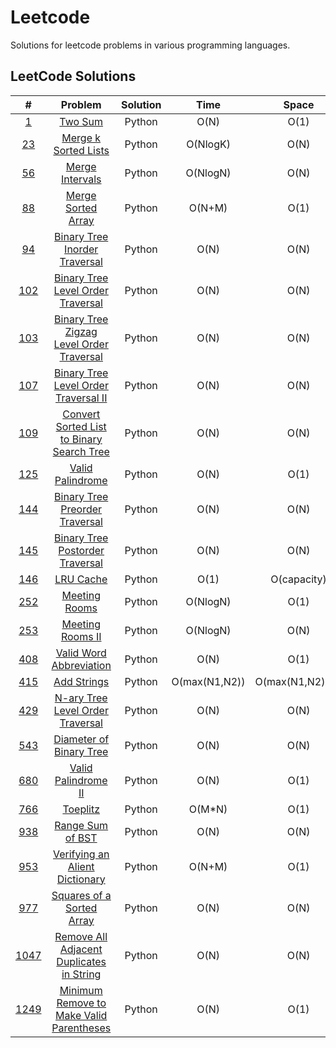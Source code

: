 # Leetcode

Solutions for leetcode problems in various programming languages.

## LeetCode Solutions 

|                                        #                                        |                                                Problem                                                | Solution |     Time      |      Space      | Difficulty |
| :-----------------------------------------------------------------------------: | :---------------------------------------------------------------------------------------------------: | :------: | :-----------: | :-------------: | :--------: |
|                   [1](https://leetcode.com/problems/two-sum/)                   |                                    [Two Sum](/Python/1_Two_Sum.py)                                    |  Python  |     O(N)      |      O(1)       |    Easy    |
|            [23](https://leetcode.com/problems/merge-k-sorted-lists/)            |                      [Merge k Sorted Lists](/Python/23_Merge_k_Sorted_Lists.py)                       |  Python  |   O(NlogK)    |      O(N)       |    Hard    |
|              [56](https://leetcode.com/problems/merge-intervals/)               |                           [Merge Intervals](/Python/56_Merge_Intervals.py)                            |  Python  |   O(NlogN)    |      O(N)       |   Medium   |
|             [88](https://leetcode.com/problems/merge-sorted-array/)             |                         [Merge Sorted Array](Python/88_Merge_Sorted_Array.py)                         |  Python  |    O(N+M)     |      O(1)       |    Easy    |
|       [94](https://leetcode.com/problems/binary-tree-inorder-traversal/)        |              [Binary Tree Inorder Traversal](Python/94_Binary_Tree_Inorder_Traversal.py)              |  Python  |     O(N)      |      O(N)       |    Easy    |
|     [102](https://leetcode.com/problems/binary-tree-level-order-traversal/)     |         [Binary Tree Level Order Traversal](/Python/102_Binary_Tree_Level_Order_Traversal.py)         |  Python  |     O(N)      |      O(N)       |    Easy    |
| [103](https://leetcode.com/problems/binary-tree-zigzag-level-order-traversal/)  |  [Binary Tree Zigzag Level Order Traversal](/Python/103_Binary_Tree_Zigzag_Level_Order_Traversal.py)  |  Python  |     O(N)      |      O(N)       |   Medium   |
|   [107](https://leetcode.com/problems/binary-tree-level-order-traversal-ii/)    |      [Binary Tree Level Order Traversal II](/Python/107_Binary_Tree_Level_Order_Traversal_II.py)      |  Python  |     O(N)      |      O(N)       |   Medium   |
| [109](https://leetcode.com/problems/convert-sorted-list-to-binary-search-tree/) | [Convert Sorted List to Binary Search Tree](/Python/109_Convert_Sorted_List_To_Binary_Search_Tree.py) |  Python  |     O(N)      |      O(N)       |   Medium   |
|             [125](https://leetcode.com/problems/valid-palindrome/)              |                          [Valid Palindrome](/Python/125_Valid_Palindrome.py)                          |  Python  |     O(N)      |      O(1)       |    Easy    |
|      [144](https://leetcode.com/problems/binary-tree-preorder-traversal/)       |            [Binary Tree Preorder Traversal](/Python/144_Binary_Tree_Preorder_Traversal.py)            |  Python  |     O(N)      |      O(N)       |    Easy    |
|      [145](https://leetcode.com/problems/binary-tree-postorder-traversal/)      |           [Binary Tree Postorder Traversal](/Python/145_Binary_Tree_Postorder_Traversal.py)           |  Python  |     O(N)      |      O(N)       |    Easy    |
|                 [146](https://leetcode.com/problems/lru-cache/)                 |                                 [LRU Cache](/Python/146_LRU_Cache.py)                                 |  Python  |     O(1)      |   O(capacity)   |   Medium   |
|               [252](https://leetcode.com/problems/meeting-rooms/)               |                             [Meeting Rooms](/Python/252_Meeting_Rooms.py)                             |  Python  |   O(NlogN)    |      O(1)       |    Easy    |
|             [253](https://leetcode.com/problems/meeting-rooms-ii/)              |                          [Meeting Rooms II](/Python/253_Meeting_Rooms_II.py)                          |  Python  |   O(NlogN)    |      O(N)       |   Medium   |
|          [408](https://leetcode.com/problems/valid-word-abbreviation/)          |                   [Valid Word Abbreviation](/Python/408_Valid_Work_Abbreviation.py)                   |  Python  |     O(N)      |      O(1)       |    Easy    |
|                [415](https://leetcode.com/problems/add-strings/)                |                               [Add Strings](/Python/415_Add_Strings.py)                               |  Python  | O(max(N1,N2)) | O(max(N1,N2)+1) |    Easy    |
|     [429](https://leetcode.com/problems/n-ary-tree-level-order-traversal/)      |          [N-ary Tree Level Order Traversal](/Python/429_N-ary_Tree_LeveL_Order_Traversal.py)          |  Python  |     O(N)      |      O(N)       |   Medium   |
|          [543](https://leetcode.com/problems/diameter-of-binary-tree/)          |                   [Diameter of Binary Tree](/Python/543_Diameter_Of_Binary_Tree.py)                   |  Python  |     O(N)      |      O(N)       |    Easy    |
|            [680](https://leetcode.com/problems/valid-palindrome-ii/)            |                       [Valid Palindrome II](/Python/680_Valid_Palindrome_II.py)                       |  Python  |     O(N)      |      O(1)       |    Easy    |
|              [766](https://leetcode.com/problems/toeplitz-matrix/)              |                              [Toeplitz](/Python/766_Toeplitz_Matrix.py)                               |  Python  |    O(M*N)     |      O(1)       |    Easy    |
|             [938](https://leetcode.com/problems/range-sum-of-bst/)              |                          [Range Sum of BST](/Python/938_Range_Sum_of_BST.py)                          |  Python  |     O(N)      |      O(N)       |    Easy    |
|       [953](https://leetcode.com/problems/verifying-an-alien-dictionary/)       |            [Verifying an Alient Dictionary](/Python/953_Verifying_An_Alient_Dictionary.py)            |  Python  |    O(N+M)     |      O(1)       |    Easy    |
|         [977](https://leetcode.com/problems/squares-of-a-sorted-array/)         |                 [Squares of a Sorted Array](/Python/977_Squares_Of_A_Sorted_Array.py)                 |  Python  |     O(N)      |      O(N)       |    Easy    |
| [1047](https://leetcode.com/problems/remove-all-adjacent-duplicates-in-string/) | [Remove All Adjacent Duplicates in String](/Python/1047_Remove_All_Adjacent_Duplicates_In_String.py)  |  Python  |     O(N)      |      O(N)       |    Easy    |
| [1249](https://leetcode.com/problems/minimum-remove-to-make-valid-parentheses/) | [Minimum Remove to Make Valid Parentheses](/Python/1249_Minimum_Remove_to_Make_Valid_Parentheses.py)  |  Python  |     O(N)      |      O(1)       |    Medium    |
